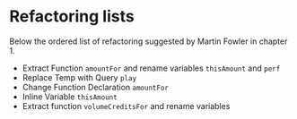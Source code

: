 # Refactoring lists

Below the ordered list of refactoring suggested by Martin Fowler in chapter 1.

- Extract Function `amountFor` and rename variables `thisAmount` and `perf`
- Replace Temp with Query `play`
- Change Function Declaration `amountFor`
- Inline Variable `thisAmount`
- Extract function `volumeCreditsFor` and rename variables
